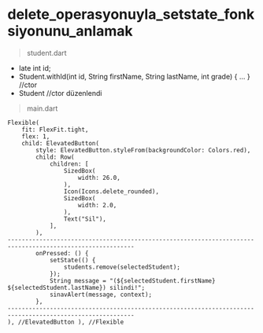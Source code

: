 # delete_operasyonuyla_setstate_fonksiyonunu_anlamak

> student.dart
 + late int id;
 + Student.withId(int id, String firstName, String lastName, int grade) { ... } //ctor
 + Student //ctor düzenlendi


> main.dart
```
Flexible(
    fit: FlexFit.tight,
    flex: 1,
    child: ElevatedButton(
        style: ElevatedButton.styleFrom(backgroundColor: Colors.red),
        child: Row(
            children: [
                SizedBox(
                    width: 26.0,
                ),
                Icon(Icons.delete_rounded),
                SizedBox(
                    width: 2.0,
                ),
                Text("Sil"),
            ],
        ),
----------------------------------------------------------------------------------------------------------
        onPressed: () {
            setState(() {
                students.remove(selectedStudent);
            });
            String message = "(${selectedStudent.firstName} ${selectedStudent.lastName}) silindi!";
            sinavAlert(message, context);
        },
----------------------------------------------------------------------------------------------------------
), //ElevatedButton ), //Flexible
```
